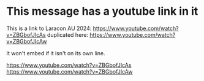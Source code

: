 # This message has a youtube link in it

This is a link to Laracon AU 2024: https://www.youtube.com/watch?v=ZBGbofJIcAs duplicated here: https://www.youtube.com/watch?v=ZBGbofJIcAw

It won't embed if it isn't on its own line.


https://www.youtube.com/watch?v=ZBGbofJIcAs
https://www.youtube.com/watch?v=ZBGbofJIcAw
